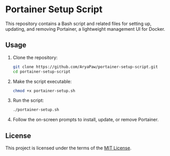 # Portainer Setup Script

This repository contains a Bash script and related files for setting up, updating, and removing Portainer, a lightweight management UI for Docker.

## Usage

1. Clone the repository:
   ```bash
   git clone https://github.com/AryaPaw/portainer-setup-script.git
   cd portainer-setup-script
   ```

2. Make the script executable:
   ```bash
   chmod +x portainer-setup.sh
   ```

3. Run the script:
   ```bash
   ./portainer-setup.sh
   ```

4. Follow the on-screen prompts to install, update, or remove Portainer.

## License

This project is licensed under the terms of the [MIT License](./LICENSE).
